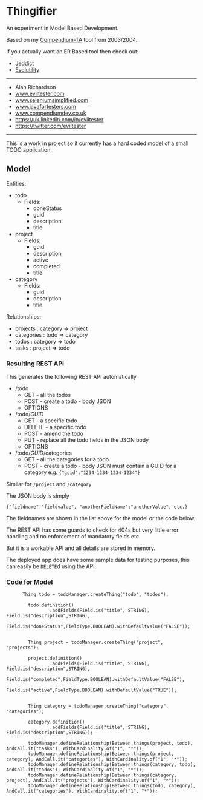# Thingifier

An experiment in Model Based Development.

Based on my [Compendium-TA](https://www.compendiumdev.co.uk/page.php?title=compendiumta) tool from 2003/2004.

If you actually want an ER Based tool then check out:

- [Jeddict](https://jeddict.github.io/)
- [Evolutility](http://www.evolutility.org/index.aspx)

---

- Alan Richardson
- www.eviltester.com
- www.seleniumsimplified.com
- www.javafortesters.com
- www.compendiumdev.co.uk
- https://uk.linkedin.com/in/eviltester
- https://twitter.com/eviltester

---

This is a work in project so it currently has a hard coded model of a small TODO application.

## Model

Entities:

- todo
    - Fields:
        - doneStatus
        - guid
        - description
        - title
- project
    - Fields:
        - guid
        - description
        - active
        - completed
        - title
- category
    - Fields:
        - guid
        - description
        - title

Relationships:

- projects : category => project
- categories : todo => category
- todos : category => todo
- tasks : project => todo

### Resulting REST API

This generates the following REST API automatically

- /todo
    - GET - all the todos
    - POST - create a todo - body JSON
    - OPTIONS
- /todo/_GUID_
    - GET - a specific todo
    - DELETE - a specific todo
    - POST - amend the todo
    - PUT - replace all the todo fields in the JSON body
    - OPTIONS
- /todo/_GUID_/categories
    - GET - all the categories for a todo
    - POST - create a todo - body JSON must contain a GUID for a category e.g. `{"guid":"1234-1234-1234-1234"}`
    
Similar for `/project` and `/category`

The JSON body is simply

`{"fieldname":"fieldvalue", "anotherFieldName":"anotherValue", etc.}`

The fieldnames are shown in the list above for the model or the code below.

The REST API has some guards to check for 404s but very little error handling and no enforcement of mandatory fields etc.

But it is a workable API and all details are stored in memory.

The deployed app does have some sample data for testing purposes, this can easily be `DELETE`d using the API.
    
### Code for Model

~~~~~~~~
      Thing todo = todoManager.createThing("todo", "todos");

        todo.definition()
                .addFields(Field.is("title", STRING), Field.is("description",STRING),
                        Field.is("doneStatus",FieldType.BOOLEAN).withDefaultValue("FALSE"));


        Thing project = todoManager.createThing("project", "projects");

        project.definition()
                .addFields(Field.is("title", STRING), Field.is("description",STRING),
                        Field.is("completed",FieldType.BOOLEAN).withDefaultValue("FALSE"),
                        Field.is("active",FieldType.BOOLEAN).withDefaultValue("TRUE"));


        Thing category = todoManager.createThing("category", "categories");

        category.definition()
                .addFields(Field.is("title", STRING), Field.is("description",STRING));

        todoManager.defineRelationship(Between.things(project, todo), AndCall.it("tasks"), WithCardinality.of("1", "*"));
        todoManager.defineRelationship(Between.things(project, category), AndCall.it("categories"), WithCardinality.of("1", "*"));
        todoManager.defineRelationship(Between.things(category, todo), AndCall.it("todos"), WithCardinality.of("1", "*"));
        todoManager.defineRelationship(Between.things(category, project), AndCall.it("projects"), WithCardinality.of("1", "*"));
        todoManager.defineRelationship(Between.things(todo, category), AndCall.it("categories"), WithCardinality.of("1", "*"));
~~~~~~~~